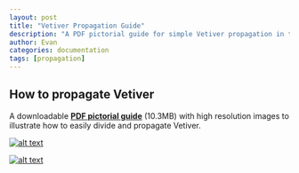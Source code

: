 ```yaml
---
layout: post
title: "Vetiver Propagation Guide"
description: "A PDF pictorial guide for simple Vetiver propagation in the subtropics."
author: Evan
categories: documentation
tags: [propagation]
---
```

## How to propagate Vetiver

A downloadable [**PDF pictorial guide**](https://u.teknik.io/l8IcH.pdf) (10.3MB) with high resolution images to illustrate how to easily divide and propagate Vetiver.

[![alt text](https://i.imgur.com/A5MvkaAl.jpg "Dividing Vetiver into 'slips'")](https://u.teknik.io/hPbYD.jpg)

[![alt text](https://i.imgur.com/WCBORkWl.jpg "Digging Vetiver for propagation")](https://u.teknik.io/KnYJ6.jpg)
